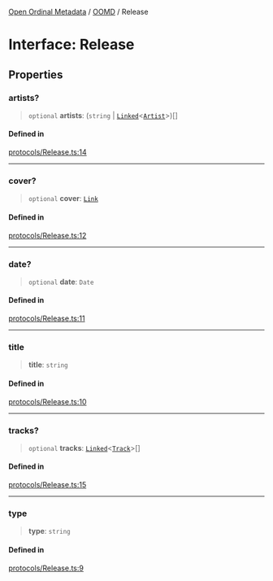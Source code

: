 [Open Ordinal Metadata](../../README.md) / [OOMD](../README.md) / Release

# Interface: Release

## Properties

### artists?

> `optional` **artists**: (`string` \| [`Linked`](../type-aliases/Linked.md)\<[`Artist`](Artist.md)\>)[]

#### Defined in

[protocols/Release.ts:14](https://github.com/sagaverse-io/SagaverseOrdinalMetaData/blob/21ce10a40b8bf8104b5ae78ffacd63a48fde889a/src/protocols/Release.ts#L14)

***

### cover?

> `optional` **cover**: [`Link`](../type-aliases/Link.md)

#### Defined in

[protocols/Release.ts:12](https://github.com/sagaverse-io/SagaverseOrdinalMetaData/blob/21ce10a40b8bf8104b5ae78ffacd63a48fde889a/src/protocols/Release.ts#L12)

***

### date?

> `optional` **date**: `Date`

#### Defined in

[protocols/Release.ts:11](https://github.com/sagaverse-io/SagaverseOrdinalMetaData/blob/21ce10a40b8bf8104b5ae78ffacd63a48fde889a/src/protocols/Release.ts#L11)

***

### title

> **title**: `string`

#### Defined in

[protocols/Release.ts:10](https://github.com/sagaverse-io/SagaverseOrdinalMetaData/blob/21ce10a40b8bf8104b5ae78ffacd63a48fde889a/src/protocols/Release.ts#L10)

***

### tracks?

> `optional` **tracks**: [`Linked`](../type-aliases/Linked.md)\<[`Track`](Track.md)\>[]

#### Defined in

[protocols/Release.ts:15](https://github.com/sagaverse-io/SagaverseOrdinalMetaData/blob/21ce10a40b8bf8104b5ae78ffacd63a48fde889a/src/protocols/Release.ts#L15)

***

### type

> **type**: `string`

#### Defined in

[protocols/Release.ts:9](https://github.com/sagaverse-io/SagaverseOrdinalMetaData/blob/21ce10a40b8bf8104b5ae78ffacd63a48fde889a/src/protocols/Release.ts#L9)
